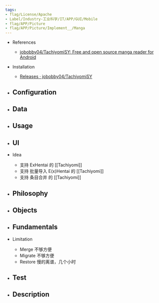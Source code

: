 ```yaml
---
tags:
- flag/License/Apache
- Label/Industry-工业科学/IT/APP/GUI/Mobile
- flag/APP/Picture
- flag/APP/Picture/Implement__/Manga
---
```


- References
    - [jobobby04/TachiyomiSY: Free and open source manga reader for Android](https://github.com/jobobby04/TachiyomiSY)

- Installation
    - [Releases · jobobby04/TachiyomiSY](https://github.com/jobobby04/TachiyomiSY/releases)

- Configuration
    - 

- Data
    - 

- Usage
    - 

- UI
    - 

- Idea
    - 支持 ExHentai 的 [[Tachiyomi]]
    - 支持 批量导入 E(x)Hentai 的 [[Tachiyomi]]
    - 支持 条目合并 的 [[Tachiyomi]]

- Philosophy
    - 

- Objects
    - 

- Fundamentals
    - 

- Limitation
    - Merge 不够方便
    - Migrate 不够方便
    - Restore 慢的离谱，几个小时

- Test
    - 

- Description
    - 
